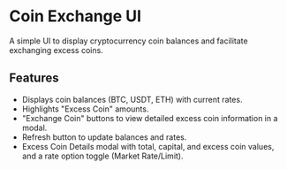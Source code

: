 # Coin Exchange UI

A simple UI to display cryptocurrency coin balances and facilitate exchanging excess coins.

## Features

*   Displays coin balances (BTC, USDT, ETH) with current rates.
*   Highlights "Excess Coin" amounts.
*   "Exchange Coin" buttons to view detailed excess coin information in a modal.
*   Refresh button to update balances and rates.
*   Excess Coin Details modal with total, capital, and excess coin values, and a rate option toggle (Market Rate/Limit).